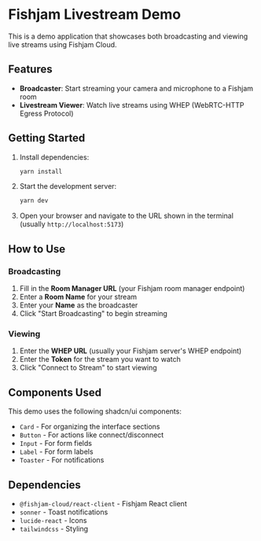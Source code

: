 # Fishjam Livestream Demo

This is a demo application that showcases both broadcasting and viewing live streams using Fishjam Cloud.

## Features

- **Broadcaster**: Start streaming your camera and microphone to a Fishjam room
- **Livestream Viewer**: Watch live streams using WHEP (WebRTC-HTTP Egress Protocol)

## Getting Started

1. Install dependencies:
   ```bash
   yarn install
   ```

2. Start the development server:
   ```bash
   yarn dev
   ```

3. Open your browser and navigate to the URL shown in the terminal (usually `http://localhost:5173`)

## How to Use

### Broadcasting

1. Fill in the **Room Manager URL** (your Fishjam room manager endpoint)
2. Enter a **Room Name** for your stream
3. Enter your **Name** as the broadcaster
4. Click "Start Broadcasting" to begin streaming

### Viewing

1. Enter the **WHEP URL** (usually your Fishjam server's WHEP endpoint)
2. Enter the **Token** for the stream you want to watch
3. Click "Connect to Stream" to start viewing

## Components Used

This demo uses the following shadcn/ui components:
- `Card` - For organizing the interface sections
- `Button` - For actions like connect/disconnect
- `Input` - For form fields
- `Label` - For form labels
- `Toaster` - For notifications

## Dependencies

- `@fishjam-cloud/react-client` - Fishjam React client
- `sonner` - Toast notifications
- `lucide-react` - Icons
- `tailwindcss` - Styling 